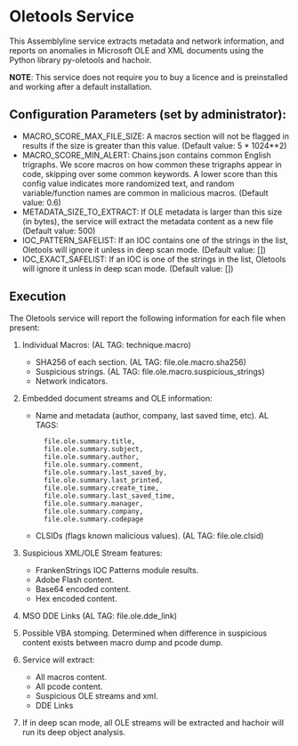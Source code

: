 # Oletools Service

This Assemblyline service extracts metadata and network information, and reports on anomalies in Microsoft OLE and XML documents using the Python library py-oletools and hachoir.

**NOTE**: This service does not require you to buy a licence and is preinstalled and working after a default 
installation.

## Configuration Parameters (set by administrator):

- MACRO_SCORE_MAX_FILE_SIZE: A macros section will not be flagged in results if the size is greater than this value. 
(Default value: 5 * 1024**2)
- MACRO_SCORE_MIN_ALERT: Chains.json contains common English trigraphs. We score macros on how common these trigraphs 
appear in code, skipping over some common keywords. A lower score than this config value indicates more randomized text, 
and random variable/function names are common in malicious macros. (Default value: 0.6)
- METADATA_SIZE_TO_EXTRACT: If OLE metadata is larger than this size (in bytes), the service will extract the metadata content as a new file (Default value: 500)
- IOC_PATTERN_SAFELIST: If an IOC contains one of the strings in the list, Oletools will ignore it unless in deep scan mode. (Default value: [])
- IOC_EXACT_SAFELIST: If an IOC is one of the strings in the list, Oletools will ignore it unless in deep scan mode. (Default value: [])

## Execution

The Oletools service will report the following information for each file when present:

1. Individual Macros: (AL TAG: technique.macro)
    * SHA256 of each section. (AL TAG: file.ole.macro.sha256)
    * Suspicious strings. (AL TAG: file.ole.macro.suspicious_strings)
    * Network indicators. 

2. Embedded document streams and OLE information:
    * Name and metadata (author, company, last saved time, etc). 
    AL TAGS:
    
            file.ole.summary.title,
            file.ole.summary.subject,
            file.ole.summary.author,
            file.ole.summary.comment,
            file.ole.summary.last_saved_by,
            file.ole.summary.last_printed,
            file.ole.summary.create_time,
            file.ole.summary.last_saved_time,
            file.ole.summary.manager,
            file.ole.summary.company,
            file.ole.summary.codepage
            
    * CLSIDs (flags known malicious values). (AL TAG: file.ole.clsid)

3. Suspicious XML/OLE Stream features:
    * FrankenStrings IOC Patterns module results.
    * Adobe Flash content.
    * Base64 encoded content.
    * Hex encoded content.

4. MSO DDE Links (AL TAG: file.ole.dde_link)

5. Possible VBA stomping. Determined when difference in suspicious content exists between macro 
dump and pcode dump. 

6. Service will extract: 
    * All macros content.
    * All pcode content.
    * Suspicious OLE streams and xml.
    * DDE Links

7. If in deep scan mode, all OLE streams will be extracted and hachoir will run its deep object analysis.
